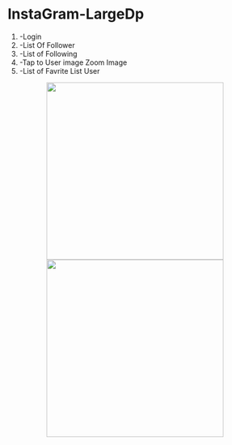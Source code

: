 # InstaGram-LargeDp

<ol>
<li>-Login</li>
<li>-List Of Follower</li>
<li>-List of Following</li>
<li>-Tap to User image Zoom Image</li>
<li>-List of Favrite List User</li>
</ol>

<p align="center">
  <img src="https://s2.postimg.org/8plzn73ux/Recent_Search_Screen_720_X1280.png" width="350"/>
  <img src="https://s2.postimg.org/6ilmwj9m1/screen696x696-1.jpg" width="350"/>
</p>
